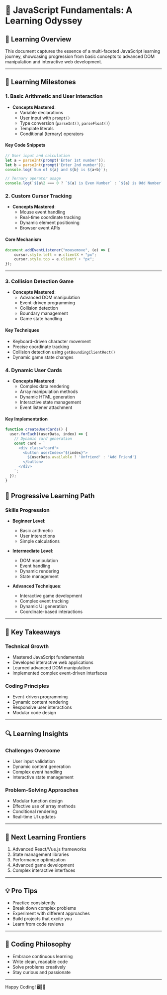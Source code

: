 # 🚀 JavaScript Fundamentals: A Learning Odyssey

## 📘 Learning Overview
This document captures the essence of a multi-faceted JavaScript learning journey, showcasing progression from basic concepts to advanced DOM manipulation and interactive web development.

---

## 🎯 Learning Milestones

### 1. Basic Arithmetic and User Interaction
- **Concepts Mastered**:
  - Variable declarations
  - User input with `prompt()`
  - Type conversion (`parseInt()`, `parseFloat()`)
  - Template literals
  - Conditional (ternary) operators

#### Key Code Snippets
```javascript
// User input and calculation
let a = parseInt(prompt('Enter 1st number'));
let b = parseInt(prompt('Enter 2nd number'));
console.log(`Sum of ${a} and ${b} is ${a+b}`);

// Ternary operator usage
console.log(`${a%2 === 0 ? `${a} is Even Number` : `${a} is Odd Number`}`);
```


### 2. Custom Cursor Tracking
- **Concepts Mastered**:
  - Mouse event handling
  - Real-time coordinate tracking
  - Dynamic element positioning
  - Browser event APIs

#### Core Mechanism
```javascript
document.addEventListener("mousemove", (e) => {
    cursor.style.left = e.clientX + "px";
    cursor.style.top = e.clientY + "px";
});
```

---


### 3. Collision Detection Game
- **Concepts Mastered**:
  - Advanced DOM manipulation
  - Event-driven programming
  - Collision detection
  - Boundary management
  - Game state handling

#### Key Techniques
- Keyboard-driven character movement
- Precise coordinate tracking
- Collision detection using `getBoundingClientRect()`
- Dynamic game state changes

### 4. Dynamic User Cards
- **Concepts Mastered**:
  - Complex data rendering
  - Array manipulation methods
  - Dynamic HTML generation
  - Interactive state management
  - Event listener attachment

#### Key Implementation
```javascript
function createUserCards() {
  user.forEach((userData, index) => {
    // Dynamic card generation
    const card = `
      <div class="card">
        <button userIndex="${index}">
          ${userData.available ? 'Unfriend' : 'Add Friend'}
        </button>
      </div>
    `;
  });
}
```

## 🌟 Progressive Learning Path

### Skills Progression
- **Beginner Level**: 
  - Basic arithmetic
  - User interactions
  - Simple calculations

- **Intermediate Level**:
  - DOM manipulation
  - Event handling
  - Dynamic rendering
  - State management

- **Advanced Techniques**:
  - Interactive game development
  - Complex event tracking
  - Dynamic UI generation
  - Coordinate-based interactions

---

## 🚀 Key Takeaways

### Technical Growth
- Mastered JavaScript fundamentals
- Developed interactive web applications
- Learned advanced DOM manipulation
- Implemented complex event-driven interfaces

### Coding Principles
- Event-driven programming
- Dynamic content rendering
- Responsive user interactions
- Modular code design

---

## 🔍 Learning Insights

### Challenges Overcome
- User input validation
- Dynamic content generation
- Complex event handling
- Interactive state management

### Problem-Solving Approaches
- Modular function design
- Effective use of array methods
- Conditional rendering
- Real-time UI updates

---

## 🎨 Next Learning Frontiers
1. Advanced React/Vue.js frameworks
2. State management libraries
3. Performance optimization
4. Advanced game development
5. Complex interactive interfaces

---

## 💡 Pro Tips
- Practice consistently
- Break down complex problems
- Experiment with different approaches
- Build projects that excite you
- Learn from code reviews

---

## 🌈 Coding Philosophy
- Embrace continuous learning
- Write clean, readable code
- Solve problems creatively
- Stay curious and passionate

---

Happy Coding! 🖥️🚀✨
